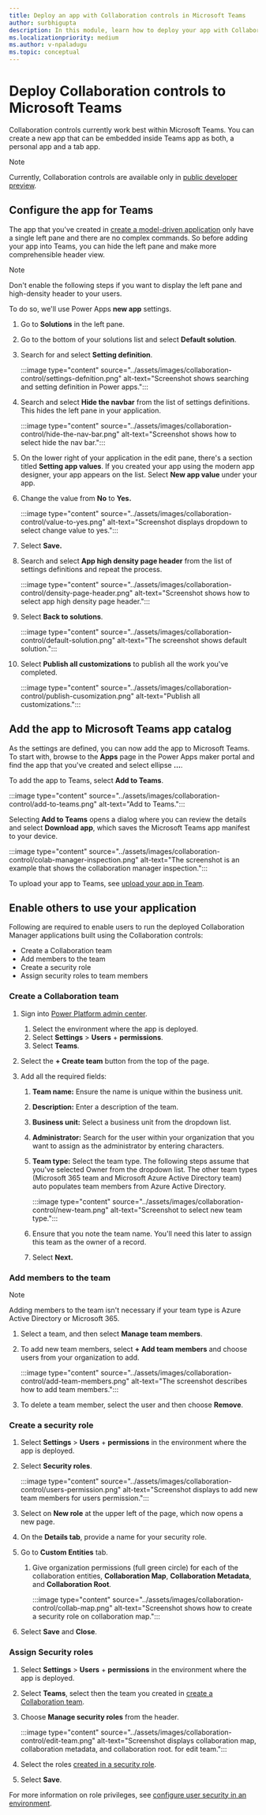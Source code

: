 ```yaml
---
title: Deploy an app with Collaboration controls in Microsoft Teams
author: surbhigupta
description: In this module, learn how to deploy your app with Collaboration control in Microsoft Teams and how to enable others to use your app.
ms.localizationpriority: medium
ms.author: v-npaladugu
ms.topic: conceptual
---
```


# Deploy Collaboration controls to Microsoft Teams

Collaboration controls currently work best within Microsoft Teams. You can create a new app that can be embedded inside Teams app as both, a personal app and a tab app.

> [!NOTE]
> Currently, Collaboration controls are available only in [public developer preview](~/resources/dev-preview/developer-preview-intro.md).

## Configure the app for Teams

The app that you've created in [create a model-driven application](~/samples/app-with-collaboration-controls.md#create-a-model-driven-application) only have a single left pane and there are no complex commands. So before adding your app into Teams, you can hide the left pane and make more comprehensible header view.

> [!NOTE]
> Don't enable the following steps if you want to display the left pane and high-density header to your users.

To do so, we'll use Power Apps **new app** settings.

1. Go to **Solutions** in the left pane.

1. Go to the bottom of your solutions list and select **Default solution**.

1. Search for and select **Setting definition**.

     :::image type="content" source="../assets/images/collaboration-control/settings-defnition.png" alt-text="Screenshot shows searching and setting definition in Power apps.":::

1. Search and select **Hide the navbar** from the list of settings definitions. This hides the left pane in your application.

     :::image type="content" source="../assets/images/collaboration-control/hide-the-nav-bar.png" alt-text="Screenshot shows how to select hide the nav bar.":::

1. On the lower right  of your application in the edit pane, there's a section titled **Setting app values**. If you created your app using the modern app designer, your app appears on the list. Select **New app value** under your app.

1. Change the value from **No** to **Yes.**

     :::image type="content" source="../assets/images/collaboration-control/value-to-yes.png" alt-text="Screenshot displays dropdown to select change value to yes.":::

1. Select **Save.**

1. Search and select **App high density page header** from the list of settings definitions and repeat the process.

     :::image type="content" source="../assets/images/collaboration-control/density-page-header.png" alt-text="Screenshot shows how to select app high density page header.":::

1. Select **Back to solutions**.

     :::image type="content" source="../assets/images/collaboration-control/default-solution.png" alt-text="The screenshot shows default solution.":::

1. Select **Publish all customizations** to publish all the work you've completed.

     :::image type="content" source="../assets/images/collaboration-control/publish-cusomization.png" alt-text="Publish all customizations.":::

## Add the app to Microsoft Teams app catalog

As the settings are defined, you can now add the app to Microsoft Teams. To start with, browse to the **Apps** page in the Power Apps maker portal and find the app that you've created and select ellipse **…**.

To add the app to Teams, select **Add to Teams**.

:::image type="content" source="../assets/images/collaboration-control/add-to-teams.png" alt-text="Add to Teams.":::

Selecting **Add to Teams** opens a dialog where you can review the details and select **Download app**, which saves the Microsoft Teams app manifest to your device.

:::image type="content" source="../assets/images/collaboration-control/colab-manager-inspection.png" alt-text="The screenshot is an example that shows the collaboration manager inspection.":::

To upload your app to Teams, see [upload your app in Team](~/concepts/deploy-and-publish/apps-upload.md).

## Enable others to use your application

Following are required to enable users to run the deployed Collaboration Manager applications built using the Collaboration controls:

* Create a Collaboration team
* Add members to the team
* Create a security role
* Assign security roles to team members

### Create a Collaboration team

1. Sign into [Power Platform admin center](https://admin.powerplatform.microsoft.com/environments).

     1. Select the environment where the app is deployed.
     1. Select **Settings** > **Users** + **permissions**.
     1. Select **Teams**.

1. Select the **+ Create team** button from the top of the page.

1. Add all the required fields:
     1. **Team name:** Ensure the name is unique within the business unit.
     1. **Description:** Enter a description of the team.
     1. **Business unit:** Select a business unit from the dropdown list.
     1. **Administrator:** Search for the user within your organization that you want to assign as the administrator by entering characters.
     1. **Team type:** Select the team type. The following steps assume that you've selected Owner from the dropdown list. The other team types (Microsoft 365 team and Microsoft Azure Active Directory team) auto populates team members from Azure Active Directory.

         :::image type="content" source="../assets/images/collaboration-control/new-team.png" alt-text="Screenshot to select new team type.":::

     1. Ensure that you note the team name. You'll need this later to assign this team as the owner of a record.

     1. Select **Next.**

### Add members to the team

> [!NOTE]
> Adding members to the team isn't necessary if your team type is Azure Active Directory or Microsoft 365.

1. Select a team, and then select **Manage team members**.

1. To add new team members, select **+ Add team members** and choose users from your organization to add.

     :::image type="content" source="../assets/images/collaboration-control/add-team-members.png" alt-text="The screenshot describes how to add team members.":::

1. To delete a team member, select the user and then choose **Remove**.

### Create a security role

1. Select **Settings** > **Users** + **permissions** in the environment where the app is deployed.

1. Select **Security roles**.

     :::image type="content" source="../assets/images/collaboration-control/users-permission.png" alt-text="Screenshot displays to add new team members for users permission.":::

1. Select on **New role** at the upper left of the page, which now opens a new page.

1. On the **Details tab**, provide a name for your security role.

1. Go to **Custom Entities** tab.

     1. Give organization permissions (full green circle) for each of the collaboration entities, **Collaboration Map**, **Collaboration Metadata**, and **Collaboration Root**.

         :::image type="content" source="../assets/images/collaboration-control/collab-map.png" alt-text="Screenshot shows how to create a security role on collaboration map.":::

1. Select **Save** and **Close**.

### Assign Security roles

1. Select **Settings** > **Users** + **permissions** in the environment where the app is deployed.

1. Select **Teams**, select then the team you created in [create a Collaboration team](#create-a-collaboration-team).

1. Choose **Manage security roles** from the header.

     :::image type="content" source="../assets/images/collaboration-control/edit-team.png" alt-text="Screenshot displays collaboration map, collaboration metadata, and collaboration root. for edit team.":::

1. Select the roles [created in a security role](#create-a-security-role).

1. Select **Save**.

For more information on role privileges, see [configure user security in an environment](/power-platform/admin/database-security).
